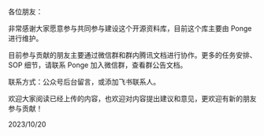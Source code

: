 各位朋友：

非常感谢大家愿意参与共同参与建设这个开源资料库，目前这个库主要由 Ponge 进行维护。

目前参与贡献的朋友主要通过微信群和群内腾讯文档进行协作。更多的任务安排、SOP 细节，请联系 Ponge 加入微信群，查看群公告文档。

联系方式：公众号后台留言，或添加飞书联系人。

欢迎大家阅读已经上传的内容，也欢迎对内容提出建议和意见，更欢迎有新的朋友参与贡献！

2023/10/20